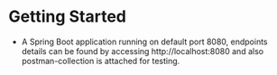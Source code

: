# Getting Started

- A Spring Boot application running on default port 8080, endpoints details can be found by accessing http://localhost:8080 and also postman-collection is attached for testing.


